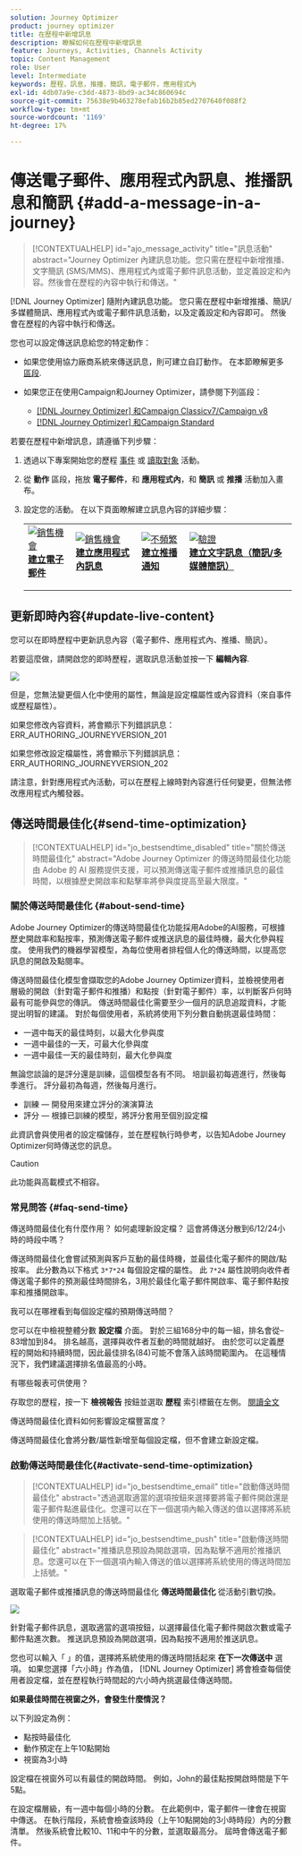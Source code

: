 ```yaml
---
solution: Journey Optimizer
product: journey optimizer
title: 在歷程中新增訊息
description: 瞭解如何在歷程中新增訊息
feature: Journeys, Activities, Channels Activity
topic: Content Management
role: User
level: Intermediate
keywords: 歷程，訊息，推播，簡訊，電子郵件，應用程式內
exl-id: 4db07a9e-c3dd-4873-8bd9-ac34c860694c
source-git-commit: 75638e9b463278efab16b2b85ed2707640f088f2
workflow-type: tm+mt
source-wordcount: '1169'
ht-degree: 17%

---
```


# 傳送電子郵件、應用程式內訊息、推播訊息和簡訊 {#add-a-message-in-a-journey}

>[!CONTEXTUALHELP]
>id="ajo_message_activity"
>title="訊息活動"
>abstract="Journey Optimizer 內建訊息功能。您只需在歷程中新增推播、文字簡訊 (SMS/MMS)、應用程式內或電子郵件訊息活動，並定義設定和內容。然後會在歷程的內容中執行和傳送。"

[!DNL Journey Optimizer] 隨附內建訊息功能。 您只需在歷程中新增推播、簡訊/多媒體簡訊、應用程式內或電子郵件訊息活動，以及定義設定和內容即可。 然後會在歷程的內容中執行和傳送。

您也可以設定傳送訊息給您的特定動作：

* 如果您使用協力廠商系統來傳送訊息，則可建立自訂動作。 在本節瞭解更多 [區段](../action/action.md).

* 如果您正在使用Campaign和Journey Optimizer，請參閱下列區段：

   * [[!DNL Journey Optimizer] 和Campaign Classicv7/Campaign v8](../action/acc-action.md)
   * [[!DNL Journey Optimizer] 和Campaign Standard](../action/acs-action.md)

若要在歷程中新增訊息，請遵循下列步驟：

1. 透過以下專案開始您的歷程 [事件](general-events.md) 或 [讀取對象](read-audience.md) 活動。

1. 從 **動作** 區段，拖放 **電子郵件**，和 **應用程式內**，和 **簡訊** 或 **推播** 活動加入畫布。

1. 設定您的活動。 在以下頁面瞭解建立訊息內容的詳細步驟：

   <table style="table-layout:fixed">
   <tr style="border: 0;">
   <td>
   <a href="../email/create-email.md">
   <img alt="銷售機會" src="../assets/do-not-localize/email.jpg">
   </a>
   <div><a href="../email/create-email.md"><strong>建立電子郵件</strong>
   </div>
   <p>
   </td>
   <td>
   <a href="../in-app/create-in-app.md">
   <img alt="銷售機會" src="../assets/do-not-localize/in-app.jpg">
   </a>
   <div><a href="../in-app/create-in-app.md"><strong>建立應用程式內訊息</strong>
   </div>
   <p>
   </td>
   <td>
   <a href="../push/create-push.md">
   <img alt="不頻繁" src="../assets/do-not-localize/push.jpg">
   </a>
   <div>
   <a href="../push/create-push.md"><strong>建立推播通知<strong></a>
   </div>
   <p>
   </td>
   <td>
   <a href="../sms/create-sms.md">
   <img alt="驗證" src="../assets/do-not-localize/sms.jpg">
   </a>
   <div>
   <a href="../sms/create-sms.md"><strong>建立文字訊息（簡訊/多媒體簡訊）</strong></a>
   </div>
   <p>
   </td>
   </tr>
   </table>

## 更新即時內容{#update-live-content}

您可以在即時歷程中更新訊息內容（電子郵件、應用程式內、推播、簡訊）。

若要這麼做，請開啟您的即時歷程，選取訊息活動並按一下 **編輯內容**.

![](assets/add-a-message2.png)

但是，您無法變更個人化中使用的屬性，無論是設定檔屬性或內容資料（來自事件或歷程屬性）。

如果您修改內容資料，將會顯示下列錯誤訊息： ERR_AUTHORING_JOURNEYVERSION_201

如果您修改設定檔屬性，將會顯示下列錯誤訊息：ERR_AUTHORING_JOURNEYVERSION_202

請注意，針對應用程式內活動，可以在歷程上線時對內容進行任何變更，但無法修改應用程式內觸發器。

## 傳送時間最佳化{#send-time-optimization}

>[!CONTEXTUALHELP]
>id="jo_bestsendtime_disabled"
>title="關於傳送時間最佳化"
>abstract="Adobe Journey Optimizer 的傳送時間最佳化功能由 Adobe 的 AI 服務提供支援，可以預測傳送電子郵件或推播訊息的最佳時間，以根據歷史開啟率和點擊率將參與度提高至最大限度。"

### 關於傳送時間最佳化 {#about-send-time}

Adobe Journey Optimizer的傳送時間最佳化功能採用Adobe的AI服務，可根據歷史開啟率和點按率，預測傳送電子郵件或推送訊息的最佳時機，最大化參與程度。 使用我們的機器學習模型，為每位使用者排程個人化的傳送時間，以提高您訊息的開啟及點閱率。

傳送時間最佳化模型會擷取您的Adobe Journey Optimizer資料，並檢視使用者層級的開啟（針對電子郵件和推播）和點按（針對電子郵件）率，以判斷客戶何時最有可能參與您的傳訊。 傳送時間最佳化需要至少一個月的訊息追蹤資料，才能提出明智的建議。 對於每個使用者，系統將使用下列分數自動挑選最佳時間：

* 一週中每天的最佳時刻，以最大化參與度
* 一週中最佳的一天，可最大化參與度
* 一週中最佳一天的最佳時刻，最大化參與度

無論您談論的是評分還是訓練，這個模型各有不同。 培訓最初每週進行，然後每季進行。 評分最初為每週，然後每月進行。

* 訓練 — 開發用來建立評分的演演算法
* 評分 — 根據已訓練的模型，將評分套用至個別設定檔

此資訊會與使用者的設定檔儲存，並在歷程執行時參考，以告知Adobe Journey Optimizer何時傳送您的訊息。

>[!CAUTION]
>
>此功能與高載模式不相容。

### 常見問答 {#faq-send-time}

傳送時間最佳化有什麼作用？ 如何處理新設定檔？ 這會將傳送分散到6/12/24小時的時段中嗎？

傳送時間最佳化會嘗試預測與客戶互動的最佳時機，並最佳化電子郵件的開啟/點按率。 此分數為以下格式 `3*7*24` 每個設定檔的屬性。 此 `7*24` 屬性說明向收件者傳送電子郵件的預測最佳時間排名，3用於最佳化電子郵件開啟率、電子郵件點按率和推播開啟率。

我可以在哪裡看到每個設定檔的預期傳送時間？

您可以在中檢視整體分數 **設定檔** 介面。 對於三組168分中的每一組，排名會從–83增加到84。 排名越高，選擇與收件者互動的時間就越好。 由於您可以定義歷程的開始和持續時間，因此最佳排名(84)可能不會落入該時間範圍內。 在這種情況下，我們建議選擇排名值最高的小時。

有哪些報表可供使用？

存取您的歷程，按一下 **檢視報告** 按鈕並選取 **歷程** 索引標籤在左側。 [閱讀全文](../reports/journey-global-report.md)

傳送時間最佳化資料如何影響設定檔豐富度？

傳送時間最佳化會將分數/屬性新增至每個設定檔，但不會建立新設定檔。

### 啟動傳送時間最佳化{#activate-send-time-optimization}

>[!CONTEXTUALHELP]
>id="jo_bestsendtime_email"
>title="啟動傳送時間最佳化"
>abstract="透過選取適當的選項按鈕來選擇要將電子郵件開啟還是電子郵件點進最佳化。您還可以在下一個選項內輸入傳送的值以選擇將系統使用的傳送時間加上括號。"

>[!CONTEXTUALHELP]
>id="jo_bestsendtime_push"
>title="啟動傳送時間最佳化"
>abstract="推播訊息預設為開啟選項，因為點擊不適用於推播訊息。您還可以在下一個選項內輸入傳送的值以選擇將系統使用的傳送時間加上括號。"

選取電子郵件或推播訊息的傳送時間最佳化 **傳送時間最佳化** 從活動引數切換。

![](../building-journeys/assets/jo-message5.png)

針對電子郵件訊息，選取適當的選項按鈕，以選擇最佳化電子郵件開啟次數或電子郵件點進次數。 推送訊息預設為開啟選項，因為點按不適用於推送訊息。

您也可以輸入「 」的值，選擇將系統使用的傳送時間括起來 **在下一次傳送中** 選項。 如果您選擇「六小時」作為值， [!DNL Journey Optimizer] 將會檢查每個使用者設定檔，並在歷程執行時間起的六小時內挑選最佳傳送時間。

**如果最佳時間在視窗之外，會發生什麼情況？**

以下列設定為例：

* 點按時最佳化
* 動作預定在上午10點開始
* 視窗為3小時

設定檔在視窗外可以有最佳的開啟時間。 例如，John的最佳點按開啟時間是下午5點。

在設定檔層級，有一週中每個小時的分數。 在此範例中，電子郵件一律會在視窗中傳送。 在執行階段，系統會檢查該時段（上午10點開始的3小時時段）內的分數清單。 然後系統會比較10、11和中午的分數，並選取最高分。 屆時會傳送電子郵件。
